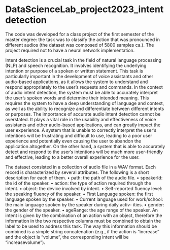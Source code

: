 # DataScienceLab_project2023_intentdetection
The code was developed for a class project of the first semester of the master degree: the task was to classify the action that was pronounced in different audios (the dataset was composed of 5800 samples ca.). 
The project required not to have a neural network implementation.

Intent detection is a crucial task in the field of natural language processing (NLP) and speech recognition. 
It involves identifying the underlying intention or purpose of a spoken or written statement. 
This task is particularly important in the development of voice assistants and other audio-based applications, as it allows the system to understand and respond appropriately to the user’s requests and commands.
In the context of audio intent detection, the system must be able to accurately interpret the user’s spoken words and determine their intended meaning. 
This requires the system to have a deep understanding of language and context, as well as the ability to recognize and differentiate between different intents or purposes.
The importance of accurate audio intent detection cannot be overstated. It plays a vital role in the usability and effectiveness of voice assistants and other audio-based applications, and can greatly impact the user experience. 
A system that is unable to correctly interpret the user’s intentions will be frustrating and difficult to use, leading to a poor user experience and potentially even causing the user to abandon the application altogether. On the other hand, a system that is able to accurately detect and respond to the user’s intentions will be much more user-friendly and effective, leading to a better overall experience for the user.

The dataset consisted in a collection of audio file in a WAV format. 
Each record is characterized by several attributes. The following is a short description for each of them.
• path: the path of the audio file.
• speakerId: the id of the speaker.
• action: the type of action required through the intent.
• object: the device involved by intent.
• Self-reported fluency level: the speaking fluency of the speaker.
• First Language spoken: the first language spoken by the speaker.
• Current language used for work/school: the main language spoken by the speaker during daily activ- ities.
• gender: the gender of the speaker.
• ageRange: the age range of the speaker.
An intent is given by the combination of an action with an object, therefore the information in the two respective columns must be combined to obtain the label to be used to address this task. 
The way this information should be combined is a simple string concatenation (e.g., if the action is “increase” and the object is “volume”, the corresponding intent will be “increasevolume”).
